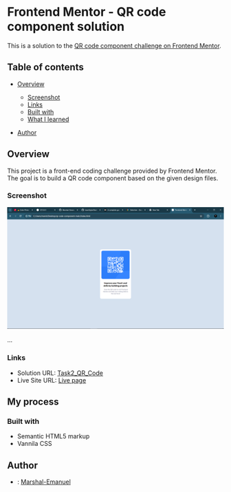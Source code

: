 # Frontend Mentor - QR code component solution

This is a solution to the [QR code component challenge on Frontend Mentor](https://www.frontendmentor.io/challenges/qr-code-component-iux_sIO_H).

## Table of contents

- [Overview](#overview)
  - [Screenshot](#screenshot)
  - [Links](#links)
  - [Built with](#built-with)
  - [What I learned](#what-i-learned)

- [Author](#author)

## Overview
This project is a front-end coding challenge provided by Frontend Mentor. The goal is to build a QR code component based on the given design files.

### Screenshot

![QR Code Component Screenshot](images/screenshot.png)

...


### Links

- Solution URL: [Task2_QR_Code](https://github.com/Marshal-Emanuel/teach2giveTask2_QCode)
- Live Site URL: [Live page](https://marshal-emanuel.github.io/teach2giveTask2_Qr_Code/)

## My process

### Built with

- Semantic HTML5 markup
- Vannila CSS

## Author
- : [Marshal-Emanuel](https://github.com/Marshal-Emanuel)
